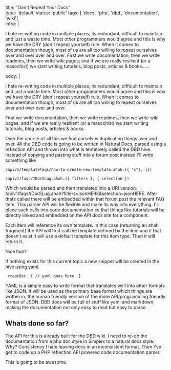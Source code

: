 title: "Don't Repeat Your Docs"          
type: 'default'
status: 'public' 
tags: [ 'docs', 'php', 'dbd', 'documentation', 'wiki']   
intro: |      

I hate re-writing code in multiple places, its redundant, difficult to maintain and just a waste time. Most other programmers would agree and this is why we
have the DRY (don't repeat yourself) rule. When it comes to documentation though, most of us are all too willing to repeat ourselves over and over over and
over. First we write documentation, then we write readmes, then we write wiki pages; and if we are really resilient (or a masochist) we start writing tutorials,
blog posts, articles & books......        

body: |          

I hate re-writing code in multiple places, its redundant, difficult to maintain and just a waste time. Most other programmers would agree and this is why we
have the DRY (don't repeat yourself) rule. When it comes to documentation though, most of us are all too willing to repeat ourselves over and over over and
over. 

First we write documentation, then we write readmes, then we write wiki pages; and if we are really resilient (or a masochist) we start writing tutorials,
blog posts, articles & books.

Over the course of all this we find ourselves duplicating things over and over. All the DBD code is going to be written in Natural Docs, parsed using a
reflection API and thrown into what is tentatively called the DBD hive. Instead of copying and pasting stuff into a forum post instead I'll write something like

`/apiv1/templatefaqs/how-to-create-new-template.ahah.({ "c"}, {})`

`/apiv1/faqs/IDorSLug.ahah.({ filters }, { selection })`

Which would be parsed and then translated into a URI version: /apiv1/faqs/IDorSLug.ahah?filters=jsonHERE&selection=jsonHERE. After thats called there will be
embedded within that forum post the relevant FAQ item. This parser API will be flexible and make its way into everything. I'll place such calls into code
documentation so that things like tutorials will be directly linked and embedded on the API docs site for a component.

Each item will reference its own template. In this case (returning an ahah fragment) the API will first call the template defined by the item and if that
doesn't exist it will use a default template for this item type. Then it will return it.

Nice huh?

If nothing exists for this current topic a new snippet will be created in the hive using yaml.

` 
 creatDoc 
  {
     // yaml goes here 
  } 
`   

YAML is a simple easy to write format that translates well into other formats like JSON. It will be used as the primary base format which things are written
in, the human friendly version of the more API/programming friendly format of JSON. DBD docs will be full of stuff like yaml and markdown, making the
documentation not only easy to read but easy to parse.

## Whats done so far?

The API for this is already built for the DBD wiki. I need to re-do the documentation from a php doc style in Simplex to a natural docs style. Why? Consistency
I hate leaving docs in an inconsistent format. Then I've got to code up a PHP reflection API powered code documentation parser.

This is going to be awesome.                            